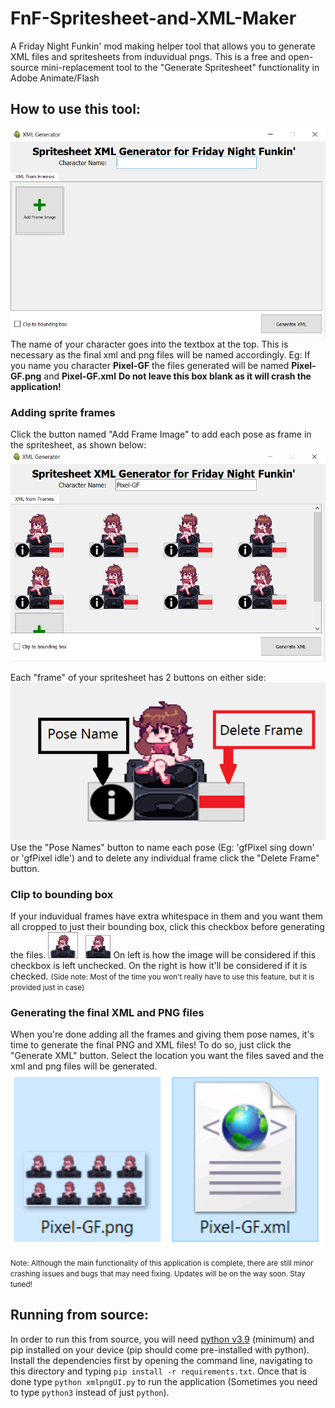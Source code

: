 # FnF-Spritesheet-and-XML-Maker
A Friday Night Funkin' mod making helper tool that allows you to generate XML files and spritesheets from induvidual pngs. This is a free and open-source mini-replacement tool to the "Generate Spritesheet" functionality in Adobe Animate/Flash

## How to use this tool:
<img src="./docs/initScreen.png" />
The name of your character goes into the textbox at the top. This is necessary as the final xml and png files will be named accordingly.
Eg: If you name you character <b>Pixel-GF</b> the files generated will be named <b>Pixel-GF.png</b> and <b>Pixel-GF.xml</b>
<strong>Do not leave this box blank as it will crash the application!</strong>

### Adding sprite frames
Click the button named "Add Frame Image" to add each pose as frame in the spritesheet, as shown below:
<img src="./docs/added-sprites.png" />

Each "frame" of your spritesheet has 2 buttons on either side:
<img src="./docs/frame-buttons.png" />
Use the "Pose Names" button to name each pose (Eg: 'gfPixel sing down' or 'gfPixel idle') and to delete any individual frame click the "Delete Frame" button.

### Clip to bounding box
If your induvidual frames have extra whitespace in them and you want them all cropped to just their bounding box, click this checkbox before generating the files.
<img src="./docs/bbox-comparison.png" width="100px" />
On left is how the image will be considered if this checkbox is left unchecked. On the right is how it'll be considered if it is checked. <small>(Side note: Most of the time you won't really have to use this feature, but it is provided just in case)</small>

### Generating the final XML and PNG files
When you're done adding all the frames and giving them pose names, it's time to generate the final PNG and XML files!
To do so, just click the "Generate XML" button. Select the location you want the files saved and the xml and png files will be generated.
<img src="./docs/final-files.png" width="500px" />


<small>Note: Although the main functionality of this application is complete, there are still minor crashing issues and bugs that may need fixing. Updates will be on the way soon. Stay tuned!</small>

## Running from source:
In order to run this from source, you will need <a href="https://www.python.org/downloads/release/python-390/">python v3.9</a> (minimum) and pip installed on your device (pip should come pre-installed with python). Install the dependencies first by opening the command line, navigating to this directory and typing ``` pip install -r requirements.txt ```. Once that is done type ``` python xmlpngUI.py ``` to run the application (Sometimes you need to type ``` python3 ``` instead of just ``` python ```).